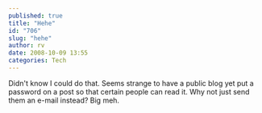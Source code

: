 ```yaml
---
published: true
title: "Hehe"
id: "706"
slug: "hehe"
author: rv
date: 2008-10-09 13:55
categories: Tech
---
```

Didn't know I could do that. Seems strange to have a public blog yet put a password on a post so that certain people can read it. Why not just send them an e-mail instead? Big meh.